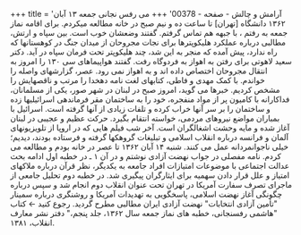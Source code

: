 +++
title = 'آرامش و چالش - صفحه - 00378'
+++
می رفس نجانی جمعه ۱۳ آبان ۱۳۶۲ دانشگاه [تهران] تا ساعت ده و نیم صبح در خانه مطالعه میکردم. برای اقامه نماز جمعه به رفتم ، با جبهه هم تماس گرفتم. گفتند وضعشان خوب است. بین سپاه و ارتش، مطالبی درباره عملکرد هلیکوپترها برای نجات مجروحان از میدان جنگ در کوهستانها که راه ندارد، پیش آمده که منجر به این شد، چند هلیکوپتر تحت فرمان سپاه در آید. دکتر سعید لاهوتی برای رفتن به اهواز به فردوگاه رفت. گفتند هواپیماهای سی ۱۳۰ را امروز به انتقال مجروحان اختصاص داده اند و به اهواز نمی رود. عصر، گزارشهای واصله را خواندم. با کمک مهدی و فاطی، کتابهای لغت نامه دهخدا را مرتب و ناقصهایش را مشخص کردیم. خبرها می گوید، امروز صبح در لبنان در شهر صور، یکی از مسلمانان، فداکارانه با کامیون پر از مواد منفجره، خود را به ساختمان مقر فرماندهی اسرائیلیها زده و ساختمان را بر سر آنها خراب کرده و تلفات زیادی از آنها گرفته است. اسرائیل با بمباران مواضع نیروهای مردمی، خواسته انتقام بگیرد. حرکت عظیم و عجیبی در لبنان آغاز شده و مایه وحشت اشغالگران است. آخر شب فیلم هایی که در اروپا از تلویزیونهای آلمان و فرانسه درباره انقلاب اسلامی و تبلیغات گروهکها گرفته و فرستاده بودند، دیدیم؛ خیلی ناجوانمردانه عمل می کنند. شنبه ۱۴ آبان ۱۳۶۲ تا عصر در خانه بودم و مطالعه می کردم. نامه مفصلی در جواب نهضت آزادی نوشتم و در آن ۱ ـ در خطبه اول ادامه بحث عدالت اجتماعی با موضوعات امتیازات افراد جامعه به یکدیگر، نظر قرآن درباره ملاکهای امتیاز و علل قرار دادن سهمیه برای ایثارگران پیگیری شد. در خطبه دوم تحلیل جامعی از ماجرای تصرف سفارت آمریکا در تهران تحت عنوان انقلاب دوم انجام شد و سپس درباره چگونگی آغاز نهضت اسلامی، پاسخگویی به تهدیدات آمریکا و روشنگری درباره سمينار "تأمین آزادی انتخابات" نهضت آزادی ایران مطالبی مطرح گردید. رجوع کنید ← کتاب "هاشمی رفسنجانی، خطبه های نماز جمعه سال ۱۳۶۲، جلد پنجم،" دفتر نشر معارف انقلاب، ۱۳۸۱.